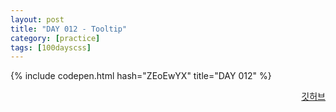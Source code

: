 ```yaml
---
layout: post
title: "DAY 012 - Tooltip"
category: [practice]
tags: [100dayscss]
---
```


{% include codepen.html hash="ZEoEwYX" title="DAY 012" %}

<p align="right">
  <a href="https://github.com/mnmn092631/100daysCSS/tree/main/DAY%20012%20-%20Tooltip" title="깃허브">깃허브</a>
</p>
